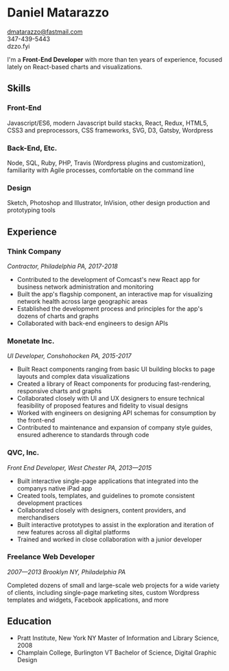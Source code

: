 # Daniel Matarazzo

dmatarazzo@fastmail.com\
347-439-5443\
dzzo.fyi

I'm a **Front-End Developer** with more than ten years of experience, focused lately on React-based charts and visualizations.

## Skills

### Front-End
Javascript/ES6, modern Javascript build stacks, React, Redux, HTML5, CSS3 and preprocessors, CSS frameworks, SVG, D3, Gatsby, Wordpress

### Back-End, Etc.
Node, SQL, Ruby, PHP, Travis (Wordpress plugins and customization), familiarity with Agile processes, comfortable on the command line

### Design
Sketch, Photoshop and Illustrator, InVision, other design production and prototyping tools
## Experience

### Think Company
*Contractor, Philadelphia PA, 2017-2018*

- Contributed to the development of Comcast's new React app for business network administration and monitoring
- Built the app's flagship component, an interactive map for visualizing network health across large geographic areas
- Established the development process and principles for the app's dozens of charts and graphs
- Collaborated with back-end engineers to design APIs

### Monetate Inc.
*UI Developer, Conshohocken PA, 2015-2017*

- Built React components ranging from basic UI building blocks to page layouts and complex data visualizations
- Created a library of React components for producing fast-rendering, responsive charts and graphs
- Collaborated closely with UI and UX designers to ensure technical feasibility of proposed features and fidelity to visual designs
- Worked with engineers on designing API schemas for consumption by the front-end
- Contributed to maintenance and expansion of company style guides, ensured adherence to standards through code 

### QVC, Inc.
*Front End Developer, West Chester PA, 2013—2015*

- Built interactive single-page applications that integrated into the companys native iPad app
- Created tools, templates, and guidelines to promote consistent development practices
- Collaborated closely with designers, content providers, and merchandisers
- Built interactive prototypes to assist in the exploration and iteration of new features across all digital platforms
- Trained and worked in close collaboration with a junior developer

### Freelance Web Developer
*2007—2013 Brooklyn NY, Philadelphia PA*

Completed dozens of small and large-scale web projects for a wide variety of clients, including single-page marketing sites, custom Wordpress templates and widgets, Facebook applications, and more

## Education
- Pratt Institute, New York NY Master of Information and Library Science, 2008
- Champlain College, Burlington VT Bachelor of Science, Digital Graphic Design
